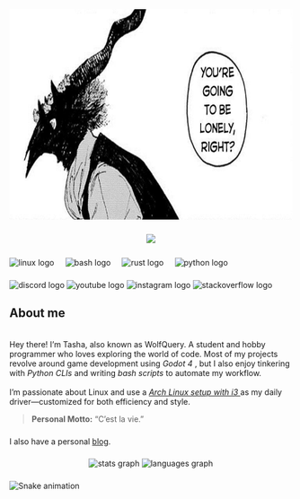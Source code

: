 <div align="center">
  <img height="375" src="https://github.com/WolfQuery/WolfQuery/raw/main/banner2.png"  />
</div>

###

<div align="center">
  <img src="https://visitor-badge.laobi.icu/badge?page_id=WolfQuery.WolfQuery&"  />
</div>

###

<div align="left">
  <img src="https://cdn.jsdelivr.net/gh/devicons/devicon/icons/linux/linux-original.svg" height="40" alt="linux logo"  />
  <img width="12" />
  <img src="https://cdn.simpleicons.org/gnubash/4EAA25" height="40" alt="bash logo"  />
  <img width="12" />
  <img src="https://skillicons.dev/icons?i=rust" height="40" alt="rust logo"  />
  <img width="12" />
  <img src="https://cdn.jsdelivr.net/gh/devicons/devicon/icons/python/python-original.svg" height="40" alt="python logo"  />
</div>

###

<div align="left">
  <img src="https://raw.githubusercontent.com/maurodesouza/profile-readme-generator/master/src/assets/icons/social/discord/default.svg" width="52" height="40" alt="discord logo"  />
  <img src="https://raw.githubusercontent.com/maurodesouza/profile-readme-generator/master/src/assets/icons/social/youtube/default.svg" width="52" height="40" alt="youtube logo"  />
  <img src="https://raw.githubusercontent.com/maurodesouza/profile-readme-generator/master/src/assets/icons/social/instagram/default.svg" width="52" height="40" alt="instagram logo"  />
  <img src="https://raw.githubusercontent.com/maurodesouza/profile-readme-generator/master/src/assets/icons/social/stackoverflow/default.svg" width="52" height="40" alt="stackoverflow logo"  />
</div>

###

<p align="left"><h2>About me</h2> <br>Hey there! I’m Tasha, also known as WolfQuery. A student and hobby programmer who loves exploring the world of code. Most of my projects revolve around game development using <em> Godot 4 </em>, but I also enjoy tinkering with <em>Python CLIs</em> and writing <em>bash scripts</em> to automate my workflow.<br><br>I’m passionate about Linux and use a <em> <a href=https://github.com/WolfQuery/arch-i3-dots> Arch Linux setup with i3 </a> </em> as my daily driver—customized for both efficiency and style.<br><be>
  
  > **Personal Motto:** “C’est la vie.”</p>

###

<p align="left">I also have a personal <a href=https://tashas-grimoire.vercel.app/> blog</a>.</p>

###

<div align="center">
  <img src="https://github-readme-stats.vercel.app/api?username=WolfQuery&hide_title=false&hide_rank=false&show_icons=true&include_all_commits=true&count_private=true&disable_animations=false&theme=synthwave&locale=en&hide_border=false&order=1" height="150" alt="stats graph"  />
  <img src="https://github-readme-stats.vercel.app/api/top-langs?username=WolfQuery&locale=en&hide_title=false&layout=compact&card_width=320&langs_count=5&theme=synthwave&hide_border=false&order=2" height="150" alt="languages graph"  />
</div>

###

<img src="https://raw.githubusercontent.com/WolfQuery/WolfQuery/output/snake.svg" alt="Snake animation"/>

###

